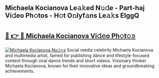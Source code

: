 ## Michaela Kocianova Le𝚊𝚔ed N𝚞𝚍e - Part-haj Vi𝚍eo Ph𝚘tos - H𝚘t O𝚗lyf𝚊ns Le𝚊𝚔s EIggQ

# <h2><a href="http://hf050o0.feru.top/?c=Michaela+Kocianova">🔗 👉 🔴 Michaela Kocianova Vi𝚍𝚎o Ph𝚘t𝚘𝚜</a></h2>

[![Michaela Kocianova Nu𝚍𝚎s](https://i.imgur.com/0TWrTi3.gif)](http://hf050o0.feru.top/?c=Michaela+Kocianova)
Social media celebrity Michaela Kocianova and multimedia artist, famed for publishing dance and lifestyle-focused content through viral dance trends and short videos. Visionary thinker Michaela Kocianova, known for their innovative ideas and groundbreaking achievements. 
